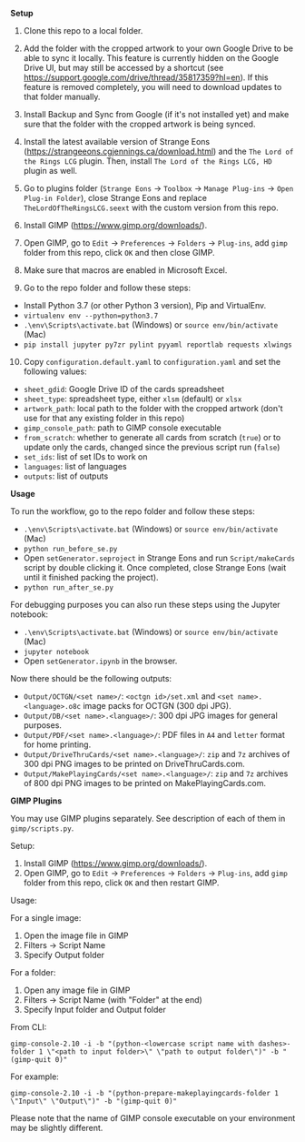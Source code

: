 **Setup**

1. Clone this repo to a local folder.

2. Add the folder with the cropped artwork to your own Google Drive to be able to sync it locally.
This feature is currently hidden on the Google Drive UI, but may still be accessed by a shortcut
(see https://support.google.com/drive/thread/35817359?hl=en).  If this feature is removed
completely, you will need to download updates to that folder manually.

3. Install Backup and Sync from Google (if it's not installed yet) and make sure that the folder
with the cropped artwork is being synced.

4. Install the latest available version of Strange Eons (https://strangeeons.cgjennings.ca/download.html)
and the `The Lord of the Rings LCG` plugin.  Then, install `The Lord of the Rings LCG, HD` plugin
as well.

5. Go to plugins folder (`Strange Eons` -> `Toolbox` -> `Manage Plug-ins` -> `Open Plug-in Folder`),
close Strange Eons and replace `TheLordOfTheRingsLCG.seext` with the custom version from this repo.

6. Install GIMP (https://www.gimp.org/downloads/).

7. Open GIMP, go to `Edit` -> `Preferences` -> `Folders` -> `Plug-ins`, add `gimp` folder
from this repo, click `OK` and then close GIMP.

8. Make sure that macros are enabled in Microsoft Excel.

9. Go to the repo folder and follow these steps:

  - Install Python 3.7 (or other Python 3 version), Pip and VirtualEnv.
  - `virtualenv env --python=python3.7`
  - `.\env\Scripts\activate.bat` (Windows) or `source env/bin/activate` (Mac)
  - `pip install jupyter py7zr pylint pyyaml reportlab requests xlwings`

10. Copy `configuration.default.yaml` to `configuration.yaml` and set the following values:

  - `sheet_gdid`: Google Drive ID of the cards spreadsheet
  - `sheet_type`: spreadsheet type, either `xlsm` (default) or `xlsx`
  - `artwork_path`: local path to the folder with the cropped artwork (don't use for that any existing folder in this repo)
  - `gimp_console_path`: path to GIMP console executable
  - `from_scratch`: whether to generate all cards from scratch (`true`) or to update only the cards, changed since the previous script run (`false`)
  - `set_ids`: list of set IDs to work on
  - `languages`: list of languages
  - `outputs`: list of outputs

**Usage**

To run the workflow, go to the repo folder and follow these steps:

- `.\env\Scripts\activate.bat` (Windows) or `source env/bin/activate` (Mac)
- `python run_before_se.py`
- Open `setGenerator.seproject` in Strange Eons and run `Script/makeCards` script by double clicking it.
  Once completed, close Strange Eons (wait until it finished packing the project).
- `python run_after_se.py`

For debugging purposes you can also run these steps using the Jupyter notebook:

- `.\env\Scripts\activate.bat` (Windows) or `source env/bin/activate` (Mac)
- `jupyter notebook`
- Open `setGenerator.ipynb` in the browser.

Now there should be the following outputs:

- `Output/OCTGN/<set name>/`: `<octgn id>/set.xml` and `<set name>.<language>.o8c` image packs for OCTGN (300 dpi JPG).
- `Output/DB/<set name>.<language>/`: 300 dpi JPG images for general purposes.
- `Output/PDF/<set name>.<language>/`: PDF files in `A4` and `letter` format for home printing.
- `Output/DriveThruCards/<set name>.<language>/`: `zip` and `7z` archives of 300 dpi PNG images to be printed on DriveThruCards.com.
- `Output/MakePlayingCards/<set name>.<language>/`: `zip` and `7z` archives of 800 dpi PNG images to be printed on MakePlayingCards.com.

**GIMP Plugins**

You may use GIMP plugins separately.  See description of each of them in `gimp/scripts.py`.

Setup:

1. Install GIMP (https://www.gimp.org/downloads/).
2. Open GIMP, go to `Edit` -> `Preferences` -> `Folders` -> `Plug-ins`, add `gimp` folder
from this repo, click `OK` and then restart GIMP.

Usage:

For a single image:

1. Open the image file in GIMP
2. Filters -> Script Name
3. Specify Output folder

For a folder:

1. Open any image file in GIMP
2. Filters -> Script Name (with "Folder" at the end)
3. Specify Input folder and Output folder

From CLI:

`gimp-console-2.10 -i -b "(python-<lowercase script name with dashes>-folder 1 \"<path to input folder>\" \"path to output folder\")" -b "(gimp-quit 0)"`

For example:

`gimp-console-2.10 -i -b "(python-prepare-makeplayingcards-folder 1 \"Input\" \"Output\")" -b "(gimp-quit 0)"`

Please note that the name of GIMP console executable on your environment may be slightly different.